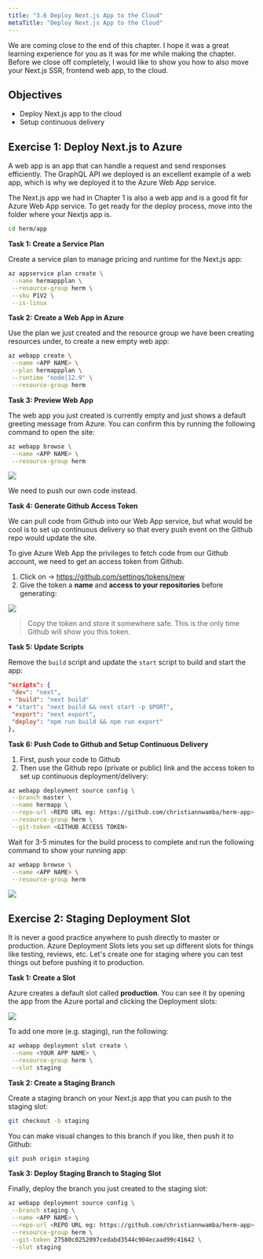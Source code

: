 ```yaml
---
title: "3.6 Deploy Next.js App to the Cloud"
metaTitle: "Deploy Next.js App to the Cloud"
---
```


We are coming close to the end of this chapter. I hope it was a great learning experience for you as it was for me while making the chapter. Before we close off completely, I would like to show you how to also move your Next.js SSR, frontend web app, to the cloud.


## Objectives
- Deploy Next.js app to the cloud
- Setup continuous delivery


## Exercise 1: Deploy Next.js to Azure

A web app is an app that can handle a request and send responses efficiently. The GraphQL API we deployed is an excellent example of a web app, which is why we deployed it to the Azure Web App service.

The Next.js app we had in Chapter 1 is also a web app and is a good fit for Azure Web App service. To get ready for the deploy process, move into the folder where your Nextjs app is.

```bash
cd herm/app
```

**Task 1: Create a Service Plan**

Create a service plan to manage pricing and runtime for the Next.js app:

```bash
az appservice plan create \
 --name hermappplan \
 --resource-group herm \
 --sku P1V2 \
 --is-linux
```

**Task 2: Create a Web App in Azure**

Use the plan we just created and the resource group we have been creating resources under, to create a new empty web app:

```bash
az webapp create \
 --name <APP NAME> \
 --plan hermappplan \
 --runtime "node|12.9" \
 --resource-group herm
```

**Task 3: Preview Web App**

The web app you just created is currently empty and just shows a default greeting message from Azure. You can confirm this by running the following command to open the site:

```bash
az webapp browse \
 --name <APP NAME> \
 --resource-group herm
```

![](https://paper-attachments.dropbox.com/s_BC403D2BFE0C3B066DBCCFD377C1B34BBCE7654080CD72F324A50E5BF331E423_1582546529369_image.png)


We need to push our own code instead.

**Task 4: Generate Github Access Token**

We can pull code from Github into our Web App service, but what would be cool is to set up continuous delivery so that every push event on the Github repo would update the site.

To give Azure Web App the privileges to fetch code from our Github account, we need to get an access token from Github.

1. Click on → https://github.com/settings/tokens/new
2. Give the token a **name** and **access to your repositories** before generating:

![](https://paper-attachments.dropbox.com/s_BC403D2BFE0C3B066DBCCFD377C1B34BBCE7654080CD72F324A50E5BF331E423_1582546864523_image.png)

> Copy the token and store it somewhere safe. This is the only time Github will show you this token.

**Task 5: Update Scripts**

Remove the `build` script and update the `start` script to build and start the app:

```json
"scripts": {
 "dev": "next",
- "build": "next build"
+ "start": "next build && next start -p $PORT",
 "export": "next export",
 "deploy": "npm run build && npm run export"
},
```

**Task 6: Push Code to Github and Setup Continuous Delivery**


1. First, push your code to Github
2. Then use the Github repo (private or public) link and the access token to set up continuous deployment/delivery:

```bash
az webapp deployment source config \
 --branch master \
 --name hermapp \
 --repo-url <REPO URL eg: https://github.com/christiannwamba/herm-app> \
 --resource-group herm \
 --git-token <GITHUB ACCESS TOKEN>
```

Wait for 3-5 minutes for the build process to complete and run the following command to show your running app:

```bash
az webapp browse \
 --name <APP NAME> \
 --resource-group herm
```

![](https://paper-attachments.dropbox.com/s_BC403D2BFE0C3B066DBCCFD377C1B34BBCE7654080CD72F324A50E5BF331E423_1582547409727_image.png)

## Exercise 2: Staging Deployment Slot

It is never a good practice anywhere to push directly to master or production. Azure Deployment Slots lets you set up different slots for things like testing, reviews, etc. Let's create one for staging where you can test things out before pushing it to production.

**Task 1: Create a Slot**

Azure creates a default slot called **production**. You can see it by opening the app from the Azure portal and clicking the Deployment slots:

![](https://paper-attachments.dropbox.com/s_BC403D2BFE0C3B066DBCCFD377C1B34BBCE7654080CD72F324A50E5BF331E423_1582547887054_image.png)


To add one more (e.g. staging), run the following:

```bash
az webapp deployment slot create \
 --name <YOUR APP NAME> \
 --resource-group herm \
 --slot staging
```

**Task 2: Create a Staging Branch**

Create a staging branch on your Next.js app that you can push to the staging slot:

```bash
git checkout -b staging
```

You can make visual changes to this branch if you like, then push it to Github:

```bash
git push origin staging
```

**Task 3: Deploy Staging Branch to Staging Slot**

Finally, deploy the branch you just created to the staging slot:

```bash
az webapp deployment source config \
 --branch staging \
 --name <APP NAME> \
 --repo-url <REPO URL eg: https://github.com/christiannwamba/herm-app> \
 --resource-group herm \
 --git-token 27580c0252097cedabd3544c904ecaad99c41642 \
 --slot staging
```

